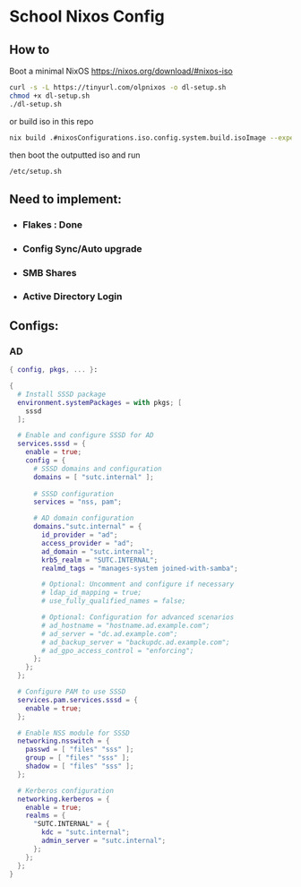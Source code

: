 # School Nixos Config

## How to

Boot a minimal NixOS https://nixos.org/download/#nixos-iso

```bash
curl -s -L https://tinyurl.com/olpnixos -o dl-setup.sh
chmod +x dl-setup.sh
./dl-setup.sh
```

or build iso in this repo

```bash
nix build .#nixosConfigurations.iso.config.system.build.isoImage --experimental-features "nix-command flakes"
```

then boot the outputted iso and run 

```bash
/etc/setup.sh
```


## Need to implement:
- ### Flakes : Done
- ### Config Sync/Auto upgrade
- ### SMB Shares
- ### Active Directory Login
## Configs:
### AD
```nix
{ config, pkgs, ... }:

{
  # Install SSSD package
  environment.systemPackages = with pkgs; [
    sssd
  ];

  # Enable and configure SSSD for AD
  services.sssd = {
    enable = true;
    config = {
      # SSSD domains and configuration
      domains = [ "sutc.internal" ];
      
      # SSSD configuration
      services = "nss, pam";

      # AD domain configuration
      domains."sutc.internal" = {
        id_provider = "ad";
        access_provider = "ad";
        ad_domain = "sutc.internal";
        krb5_realm = "SUTC.INTERNAL";
        realmd_tags = "manages-system joined-with-samba";

        # Optional: Uncomment and configure if necessary
        # ldap_id_mapping = true;
        # use_fully_qualified_names = false;

        # Optional: Configuration for advanced scenarios
        # ad_hostname = "hostname.ad.example.com";
        # ad_server = "dc.ad.example.com";
        # ad_backup_server = "backupdc.ad.example.com";
        # ad_gpo_access_control = "enforcing";
      };
    };
  };

  # Configure PAM to use SSSD
  services.pam.services.sssd = {
    enable = true;
  };

  # Enable NSS module for SSSD
  networking.nsswitch = {
    passwd = [ "files" "sss" ];
    group = [ "files" "sss" ];
    shadow = [ "files" "sss" ];
  };

  # Kerberos configuration
  networking.kerberos = {
    enable = true;
    realms = {
      "SUTC.INTERNAL" = {
        kdc = "sutc.internal";
        admin_server = "sutc.internal";
      };
    };
  };
}
```
